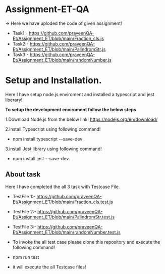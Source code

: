 # Assignment-ET-QA
-> Here we have uploded the code of given assignment! 

 - Task1:- https://github.com/praveenQA-Et/Assignment_ET/blob/main/Fraction_cls.js
 - Task2:- https://github.com/praveenQA-Et/Assignment_ET/blob/main/PalindromStr.js
 - Task3:- https://github.com/praveenQA-Et/Assignment_ET/blob/main/randomNumber.js

# Setup and Installation.
Here I have setup node.js enviroment  and installed a typescript and jest liberary!

**To setup the development enviroment follow the below steps**

1.Download Node.js from the below link!
https://nodejs.org/en/download/

2.install Typescript using following command!

   - npm install typescript --save-dev
 
3.install Jest library using following command!

   - npm install jest --save-dev.

## About task
Here I have completed the all 3 task with  Testcase File.
 
- TestFile 1:- https://github.com/praveenQA-Et/Assignment_ET/blob/main/Fraction_cls.test.js
- TestFile 2:- https://github.com/praveenQA-Et/Assignment_ET/blob/main/PalindromStr.test.js
- TestFile 3:- https://github.com/praveenQA-Et/Assignment_ET/blob/main/randomNumber.test.js

- To invoke the all test case please clone this repository and execute the following command!

 - npm run test
 
- it will execute the all Testcase files!








